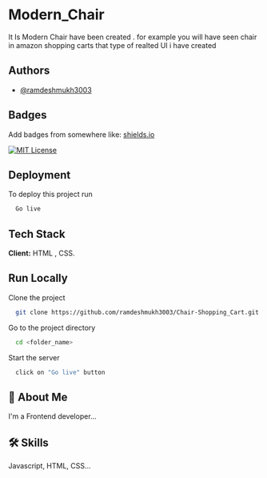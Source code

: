 
# Modern_Chair
It Is Modern Chair have been created . for example you will have seen chair in 
amazon shopping carts that type of realted UI i have created

## Authors

- [@ramdeshmukh3003](https://www.github.com/ramdeshmukh3003)


## Badges

Add badges from somewhere like: [shields.io](https://shields.io/)

[![MIT License](https://img.shields.io/badge/License-MIT-green.svg)](https://choosealicense.com/licenses/mit/)



## Deployment

To deploy this project run

```bash
  Go live
```


## Tech Stack

**Client:** HTML , CSS.




## Run Locally

Clone the project

```bash
  git clone https://github.com/ramdeshmukh3003/Chair-Shopping_Cart.git
```

Go to the project directory

```bash
  cd <folder_name>
```



Start the server

```bash
  click on "Go live" button 
```


## 🚀 About Me
I'm a Frontend developer...


## 🛠 Skills
Javascript, HTML, CSS...

